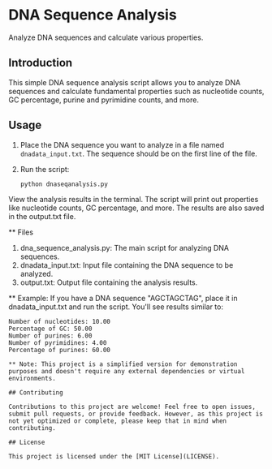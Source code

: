 # DNA Sequence Analysis

Analyze DNA sequences and calculate various properties.

## Introduction

This simple DNA sequence analysis script allows you to analyze DNA sequences and calculate fundamental properties such as nucleotide counts, GC percentage, purine and pyrimidine counts, and more.

## Usage

1. Place the DNA sequence you want to analyze in a file named `dnadata_input.txt`. The sequence should be on the first line of the file.

2. Run the script:

   ```
   python dnaseqanalysis.py
   
View the analysis results in the terminal. The script will print out properties like nucleotide counts, GC percentage, and more.
The results are also saved in the output.txt file.

** Files
1. dna_sequence_analysis.py: The main script for analyzing DNA sequences.
2. dnadata_input.txt: Input file containing the DNA sequence to be analyzed.
3. output.txt: Output file containing the analysis results.

** Example:
If you have a DNA sequence "AGCTAGCTAG", place it in dnadata_input.txt and run the script. You'll see results similar to:

  ```
  Number of nucleotides: 10.00
  Percentage of GC: 50.00
  Number of purines: 6.00
  Number of pyrimidines: 4.00
  Percentage of purines: 60.00

** Note: This project is a simplified version for demonstration purposes and doesn't require any external dependencies or virtual environments.

## Contributing

Contributions to this project are welcome! Feel free to open issues, submit pull requests, or provide feedback. However, as this project is not yet optimized or complete, please keep that in mind when contributing.

## License

This project is licensed under the [MIT License](LICENSE).
